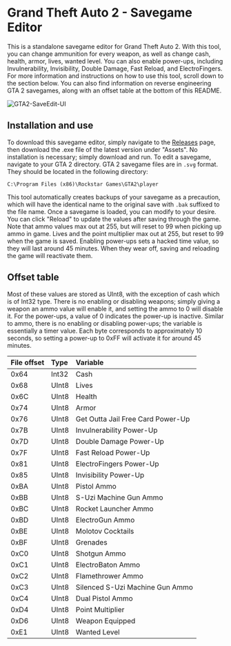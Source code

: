 # Grand Theft Auto 2 - Savegame Editor
This is a standalone savegame editor for Grand Theft Auto 2. With this tool, you can change ammunition for every weapon, as well as
change cash, health, armor, lives, wanted level. You can also enable power-ups, including Invulnerability, Invisibility, Double Damage,
Fast Reload, and ElectroFingers. For more information and instructions on how to use this tool, scroll down to the section below.
You can also find information on reverse engineering GTA 2 savegames, along with an offset table at the bottom of this README.

![GTA2-SaveEdit-UI](https://github.com/JulianOzelRose/GTA2-SaveEdit/assets/95890436/314d21aa-07cc-40ff-8d57-d5b0602b76ea)

## Installation and use
To download this savegame editor, simply navigate to the [Releases](https://github.com/JulianOzelRose/GTA2-SaveEdit/releases)
page, then download the .exe file of the latest version under "Assets". No installation is necessary; simply download and run. To edit a savegame, navigate
to your GTA 2 directory. GTA 2 savegame files are in `.svg` format. They should be located in the following directory: <br>

`C:\Program Files (x86)\Rockstar Games\GTA2\player`<br>

This tool automatically creates backups of your savegame as a precaution, which will have the identical name to the original save with `.bak` suffixed to the file name.
Once a savegame is loaded, you can modify to your desire. You can click "Reload" to update the values after saving through the game.
Note that ammo values max out at 255, but will reset to 99 when picking up ammo in game. Lives and the point multiplier max out at 255, but reset to 99
when the game is saved. Enabling power-ups sets a hacked time value, so they will last around 45 minutes. When they wear off, saving and reloading
the game will reactivate them.

## Offset table
Most of these values are stored as UInt8, with the exception of cash which is of Int32 type. There is no enabling or disabling weapons;
simply giving a weapon an ammo value will enable it, and setting the ammo to 0 will disable it. For the power-ups, a value of 0 indicates
the power-up is inactive. Similar to ammo, there is no enabling or disabling power-ups; the variable is essentially a timer value. Each
byte corresponds to approximately 10 seconds, so setting a power-up to 0xFF will activate it for around 45 minutes.

| **File offset**    | **Type**       | **Variable**                      |
| :---               | :---           | :---                              |
| 0x64               | Int32          | Cash                              |
| 0x68               | UInt8          | Lives                             |
| 0x6C               | UInt8          | Health                            |
| 0x74               | UInt8          | Armor                             |
| 0x76               | UInt8          | Get Outta Jail Free Card Power-Up |
| 0x7B               | UInt8          | Invulnerability Power-Up          |
| 0x7D               | UInt8          | Double Damage Power-Up            |
| 0x7F               | UInt8          | Fast Reload Power-Up              |
| 0x81               | UInt8          | ElectroFingers Power-Up           |
| 0x85               | UInt8          | Invisibility Power-Up             |
| 0xBA               | UInt8          | Pistol Ammo                       |
| 0xBB               | UInt8          | S-Uzi Machine Gun Ammo            |
| 0xBC               | UInt8          | Rocket Launcher Ammo              |
| 0xBD               | UInt8          | ElectroGun Ammo                   |
| 0xBE               | UInt8          | Molotov Cocktails                 |
| 0xBF               | UInt8          | Grenades                          |
| 0xC0               | UInt8          | Shotgun Ammo                      |
| 0xC1               | UInt8          | ElectroBaton Ammo                 |
| 0xC2               | UInt8          | Flamethrower Ammo                 |
| 0xC3               | UInt8          | Silenced S-Uzi Machine Gun Ammo   |
| 0xC4               | UInt8          | Dual Pistol Ammo                  |
| 0xD4               | UInt8          | Point Multiplier                  |
| 0xD6               | UInt8          | Weapon Equipped                   |
| 0xE1               | UInt8          | Wanted Level                      |
